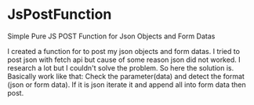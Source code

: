 # JsPostFunction
Simple Pure JS POST Function for Json Objects and Form Datas

I created a function for to post my json objects and form datas.
I tried to post json with fetch api but cause of some reason json did not worked. I research a lot but I couldn't solve the problem.
So here the solution is.
Basically work like that: Check the parameter(data) and detect the format (json or form data). If it is json iterate it and append all into form data then post.
